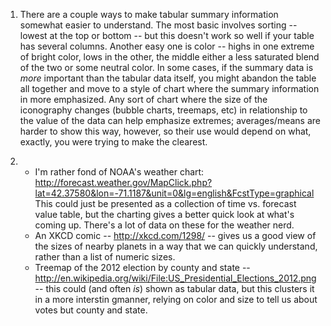 1.  There are a couple ways to make tabular summary information somewhat easier to understand.   The most basic involves sorting -- lowest at the top or bottom -- but this doesn't work so well if your table has several columns.  Another easy one is color -- highs in one extreme of bright color, lows in the other, the middle either a less saturated blend of the two or some neutral color.   In some cases, if the summary data is *more* important than the tabular data itself, you might abandon the table all together and move to a style of chart where the summary information in more emphasized.  Any sort of chart where the size of the iconography changes (bubble charts, treemaps, etc) in relationship to the value of the data can help emphasize extremes; averages/means are harder to show this way, however, so their use would depend on what, exactly, you were trying to make the clearest.

2. 
	* I'm rather fond of NOAA's weather chart: http://forecast.weather.gov/MapClick.php?lat=42.37580&lon=-71.1187&unit=0&lg=english&FcstType=graphical  This could just be presented as a collection of time vs. forecast value table, but the charting gives a better quick look at what's coming up.  There's a lot of data on these for the weather nerd.
	* An XKCD comic -- http://xkcd.com/1298/ -- gives us a good view of the sizes of nearby planets in a way that we can quickly understand, rather than a list of numeric sizes.
	* Treemap of the 2012 election by county and state -- http://en.wikipedia.org/wiki/File:US_Presidential_Elections_2012.png -- this could (and often *is*) shown as tabular data, but this clusters it in a more interstin gmanner, relying on color and size to tell us about votes but county and state.